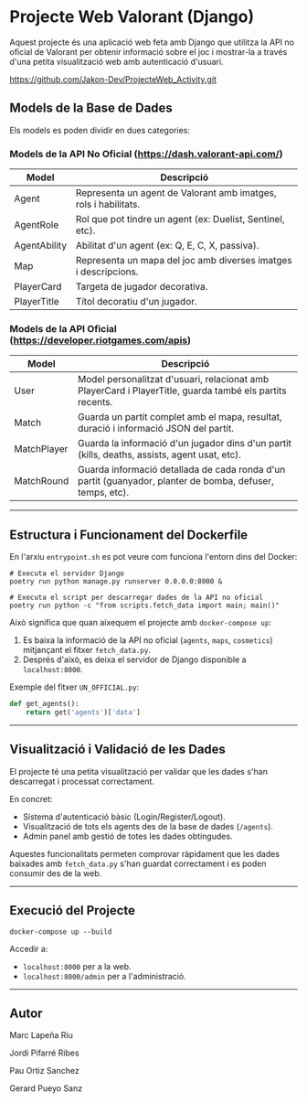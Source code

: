 
# Projecte Web Valorant (Django)

Aquest projecte és una aplicació web feta amb Django que utilitza la API no oficial de Valorant per obtenir informació sobre el joc i mostrar-la a través d'una petita visualització web amb autenticació d'usuari.

https://github.com/Jakon-Dev/ProjecteWeb_Activity.git

## Models de la Base de Dades

Els models es poden dividir en dues categories:

### Models de la API No Oficial (https://dash.valorant-api.com/)

| Model        | Descripció |
|--------------|------------|
| Agent        | Representa un agent de Valorant amb imatges, rols i habilitats. |
| AgentRole    | Rol que pot tindre un agent (ex: Duelist, Sentinel, etc). |
| AgentAbility | Abilitat d'un agent (ex: Q, E, C, X, passiva). |
| Map          | Representa un mapa del joc amb diverses imatges i descripcions. |
| PlayerCard   | Targeta de jugador decorativa. |
| PlayerTitle  | Títol decoratiu d'un jugador. |

### Models de la API Oficial (https://developer.riotgames.com/apis)

| Model        | Descripció |
|--------------|------------|
| User         | Model personalitzat d'usuari, relacionat amb PlayerCard i PlayerTitle, guarda també els partits recents. |
| Match        | Guarda un partit complet amb el mapa, resultat, duració i informació JSON del partit. |
| MatchPlayer  | Guarda la informació d'un jugador dins d'un partit (kills, deaths, assists, agent usat, etc). |
| MatchRound   | Guarda informació detallada de cada ronda d'un partit (guanyador, planter de bomba, defuser, temps, etc). |

---

## Estructura i Funcionament del Dockerfile

En l'arxiu `entrypoint.sh` es pot veure com funciona l'entorn dins del Docker:

```
# Executa el servidor Django
poetry run python manage.py runserver 0.0.0.0:8000 &

# Executa el script per descarregar dades de la API no oficial
poetry run python -c "from scripts.fetch_data import main; main()"
```

Això significa que quan aixequem el projecte amb `docker-compose up`:

1. Es baixa la informació de la API no oficial (`agents`, `maps`, `cosmetics`) mitjançant el fitxer `fetch_data.py`.
2. Després d'això, es deixa el servidor de Django disponible a `localhost:8000`.

Exemple del fitxer `UN_OFFICIAL.py`:

```python
def get_agents():
    return get('agents')['data']
```

---

## Visualització i Validació de les Dades

El projecte té una petita visualització per validar que les dades s'han descarregat i processat correctament.

En concret:

- Sistema d'autenticació bàsic (Login/Register/Logout).
- Visualització de tots els agents des de la base de dades (`/agents`).
- Admin panel amb gestió de totes les dades obtingudes.

Aquestes funcionalitats permeten comprovar ràpidament que les dades baixades amb `fetch_data.py` s'han guardat correctament i es poden consumir des de la web.

---

## Execució del Projecte

```
docker-compose up --build
```

Accedir a:
- `localhost:8000` per a la web.
- `localhost:8000/admin` per a l'administració.

---

## Autor

Marc Lapeña Riu

Jordi Pifarré Ribes

Pau Ortiz Sanchez

Gerard Pueyo Sanz
